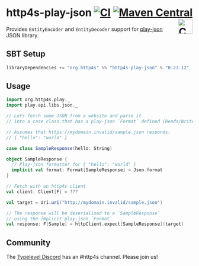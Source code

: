 # http4s-play-json [![CI](https://github.com/http4s/http4s-play-json/actions/workflows/ci.yml/badge.svg)](https://github.com/http4s/http4s-play-json/actions/workflows/ci.yml) [![Maven Central](https://img.shields.io/maven-central/v/org.http4s/http4s-play-json_2.13?versionPrefix=0.23)](https://img.shields.io/maven-central/v/org.http4s/http4s-play-json_2.13?versionPrefix=0.23) <a href="https://typelevel.org/cats/"><img src="https://typelevel.org/cats/img/cats-badge.svg" height="40px" align="right" alt="Cats friendly" /></a>

Provides `EntityEncoder` and `EntityDecoder` support for [play-json](https://github.com/playframework/play-json) JSON library.

## SBT Setup
```sbt
libraryDependencies += "org.http4s" %% "http4s-play-json" % "0.23.12"
```

## Usage
```scala
import org.http4s.play._
import play.api.libs.json._

// Lets fetch some JSON from a website and parse it 
// into a case class that has a play-json `Format` defined (Reads/Writes)

// Assumes that https://mydomain.invalid/sample.json responds:
// { "hello": "world" }

case class SampleResponse(hello: String)

object SampleResponse {
  // Play-json formatter for { "hello": "world" }
  implicit val format: Format[SampleResponse] = Json.format
}

// Fetch with an http4s client
val client: Client[F] = ???

val target = Uri.uri("http://mydomain.invalid/sample.json")

// The response will be deserialised to a `SampleResponse` 
// using the implicit play-json `Format`
val response: F[Sample] = httpClient.expect[SampleResponse](target)
```

## Community

The [Typelevel Discord](https://discord.gg/XF3CXcMzqD) has an #http4s channel. Please join us!

